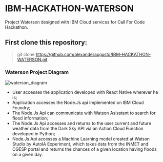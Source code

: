 # IBM-HACKATHON-WATERSON

Project Waterson designed with IBM Cloud services for Call For Code Hackathon.

## First clone this repository: 
> git clone https://github.com/alexanderaugusto/IBM-HACKATHON-WATERSON.git

### Waterson Project Diagram

![waterson_diagram](https://user-images.githubusercontent.com/51683816/89089585-6dcc6400-d374-11ea-8b70-9f586d8ba99e.png)

- User accesses the application developed with React Native wherever he is;
- Application accesses the Node.Js api implemented on IBM Cloud Foundry;
- The Node.Js Api can communicate with Watson Asisstant to search for flood information;
- The Node.Js Api accesses and returns to the user current and future weather data from the Dark Sky API via an Action Cloud Function developed in Python;
- Node.Js Api accesses a Machine Learning model created at Watson Studio by AutoIA Experiment, which takes data from the INMET and CGESP portal and returns the chances of a given location having floods on a given day.
